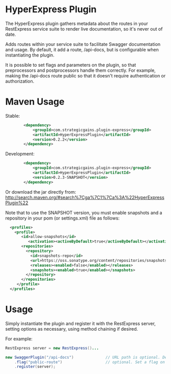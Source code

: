 HyperExpress Plugin
===================

The HyperExpress plugin gathers metadata about the routes in your RestExpress service suite
to render live documentation, so it's never out of date.

Adds routes within your service suite to facilitate Swagger documentation and usage.
By default, it add a route, /api-docs, but is configurable when instantiating the plugin.

It is possible to set flags and parameters on the plugin, so that preprocessors and postprocessors
handle them correctly.  For example, making the /api-docs route public so that it doesn't
require authentication or authorization.

Maven Usage
===========
Stable:
```xml
		<dependency>
			<groupId>com.strategicgains.plugin-express</groupId>
			<artifactId>HyperExpressPlugin</artifactId>
			<version>0.2.2</version>
		</dependency>
```
Development:
```xml
		<dependency>
			<groupId>com.strategicgains.plugin-express</groupId>
			<artifactId>HyperExpressPlugin</artifactId>
			<version>0.2.3-SNAPSHOT</version>
		</dependency>
```
Or download the jar directly from: 
http://search.maven.org/#search%7Cga%7C1%7Ca%3A%22HyperExpressPlugin%22

Note that to use the SNAPSHOT version, you must enable snapshots and a repository in your pom (or settings.xml) file as follows:
```xml
  <profiles>
    <profile>
       <id>allow-snapshots</id>
          <activation><activeByDefault>true</activeByDefault></activation>
       <repositories>
         <repository>
           <id>snapshots-repo</id>
           <url>https://oss.sonatype.org/content/repositories/snapshots</url>
           <releases><enabled>false</enabled></releases>
           <snapshots><enabled>true</enabled></snapshots>
         </repository>
       </repositories>
     </profile>
  </profiles>
```

Usage
=====


Simply instantiate the plugin and register it with the RestExpress server, setting options
as necessary, using method chaining if desired.

For example:
```java
RestExpress server = new RestExpress()...

new SwaggerPlugin("/api-docs")				// URL path is optional. Defaults to '/api-docs'
	.flag("public-route")					// optional. Set a flag on the request for this route.
	.register(server);
```
